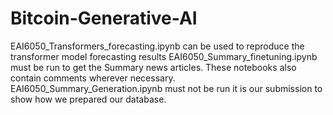 # Bitcoin-Generative-AI
EAI6050_Transformers_forecasting.ipynb can be used to reproduce the transformer model 
forecasting results
EAI6050_Summary_finetuning.ipynb must be run to get the Summary news articles. These 
notebooks also contain comments wherever necessary.
EAI6050_Summary_Generation.ipynb must not be run it is our submission to show how we 
prepared our database.
